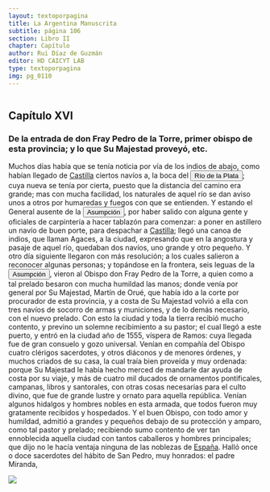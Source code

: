 ```yaml
---
layout: textoporpagina
title: La Argentina Manuscrita
subtitle: página 106
section: Libro II
chapter: Capítulo 
author: Rui Díaz de Guzmán
editor: HD CAICYT LAB
type: textoporpagina
img: pg_0110
---
```


<div class="row">
    <div class="column">
<p><h2>Capítulo XVI</h2><h3>De la entrada de don Fray Pedro de la Torre, primer obispo de esta provincia; y lo que Su Majestad proveyó, etc.</h3><p>Muchos días había que se tenía noticia por vía de los indios de abajo, como habían llegado de <a href="https://recogito.pelagios.org/document/wzqxhk0h3vpikm/part/1/edit#c21b6203-8933-4d43-8524-21f1e10ce711" target="_blank">Castilla</a> ciertos navíos a, la boca del <a href="https://recogito.pelagios.org/document/wzqxhk0h3vpikm/part/1/edit#382c847f-9900-4d10-9f0a-d550db60bd2d" target="_blank"><button class="balloon" data-balloon-pos="up" data-balloon-length="large" data-balloon="Refiere a la Provincia del Río de la Plata, un espacio creado a partir de las capitulaciones que firmó el primer adelantado Pedro de Mendoza con Carlos I en 1534.La misma limitaba al norte con los territorios otorgados a Diego de Almagro, ocupando una franja que se extendería entre el Mar del Sur y el Mar Océano Austral. La exploración y ocupación efectiva del terreno delimitarían el espacio de la provincia del Río de la Plata al sector atlántico y específicamente, al eje fluvial Paraná-Plata">Río de la Plata</button></a>; cuya nueva se tenía por cierta, puesto que la distancia del camino era grande; mas con mucha facilidad, los naturales de aquel río se dan aviso unos a otros por humaredas y fuegos con que se entienden. Y estando el General ausente de la <a href="https://recogito.pelagios.org/document/wzqxhk0h3vpikm/part/1/edit#6fe63996-6246-4969-8751-2e8802ab313a" target="_blank"><button class="balloon" data-balloon-pos="up" data-balloon-length="large" data-balloon="Asunción del Paraguay.">Asumpción</button></a>, por haber salido con alguna gente y oficiales de carpintería a hacer tablazón para comenzar: a poner en astillero un navío de buen porte, para despachar a <a href="https://recogito.pelagios.org/document/wzqxhk0h3vpikm/part/1/edit#307db057-f6a1-4ff5-b5cd-db08fe9bfeb1" target="_blank">Castilla</a>; llegó una canoa de indios, que llaman Agaces, a la ciudad, expresando que en la angostura y pasaje de aquel río, quedaban dos navíos, uno grande y otro pequeño. Y otro día siguiente llegaron con más resolución; a los cuales salieron a reconocer algunas personas; y topándose en la frontera, seis leguas de la <a href="https://recogito.pelagios.org/document/wzqxhk0h3vpikm/part/1/edit#16c2d726-ff67-4eeb-9db3-ef516fa32d7f" target="_blank"><button class="balloon" data-balloon-pos="up" data-balloon-length="large" data-balloon="Asunción del Paraguay.">Asumpción</button></a>, vieron al Obispo don Fray Pedro de la Torre, a quien como a tal prelado besaron con mucha humildad las manos; donde venía por general por Su Majestad, Martín de Orué, que había ido a la corte por procurador de esta provincia, y a costa de Su Majestad volvió a ella con tres navíos de socorro de armas y municiones, y de lo demás necesario, con el nuevo prelado. Con esto la ciudad y toda la tierra recibió mucho contento, y previno un solemne recibimiento a su pastor; el cual llegó a este puerto, y entró en la ciudad año de 1555, víspera de Ramos: cuya llegada fue de gran consuelo y gozo universal. Venían en compañía del Obispo cuatro clérigos sacerdotes, y otros diáconos y de menores órdenes, y muchos criados de su casa, la cual traía bien proveída y muy ordenada: porque Su Majestad le había hecho merced de mandarle dar ayuda de costa por su viaje, y más de cuatro mil ducados de ornamentos pontificales, campanas, libros y santorales, con otras cosas necesarias para el culto divino, que fue de grande lustre y ornato para aquella república. Venían algunos hidalgos y hombres nobles en esta armada, que todos fueron muy gratamente recibidos y hospedados. Y el buen Obispo, con todo amor y humildad, admitió a grandes y pequeños debajo de su protección y amparo, como tal pastor y prelado; recibiendo sumo contento de ver tan ennoblecida aquella ciudad con tantos caballeros y hombres principales; que dijo no le hacía ventaja ninguna de las noblezas de <a href="https://recogito.pelagios.org/document/wzqxhk0h3vpikm/part/1/edit#314eb2a6-2acd-4178-bf3b-9d0d78b7b1aa" target="_blank">España</a>. Halló once o doce sacerdotes del hábito de San Pedro, muy honrados: el padre Miranda, </p></div>

<div class="column">
<a href="{{site.baseurl}}/assets/img/argentina_manuscrita/{{page.img}}.jpg"><img src="{{site.baseurl}}/assets/img/argentina_manuscrita/{{page.img}}.jpg"></a>
</div>
</div>